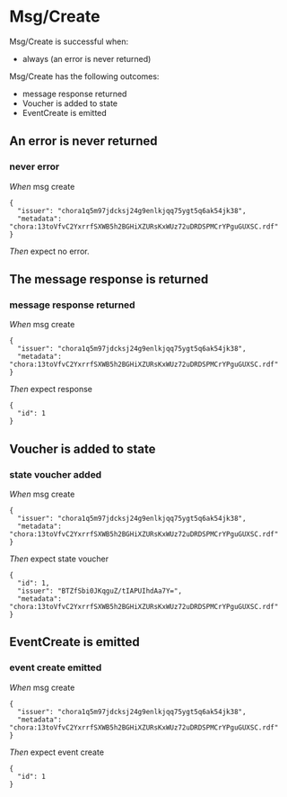 # Msg/Create

Msg/Create is successful when:
  - always (an error is never returned)

  Msg/Create has the following outcomes:
  - message response returned
  - Voucher is added to state
  - EventCreate is emitted

## An error is never returned

### never error

_When_ msg create

```
{
  "issuer": "chora1q5m97jdcksj24g9enlkjqq75ygt5q6ak54jk38",
  "metadata": "chora:13toVfvC2YxrrfSXWB5h2BGHiXZURsKxWUz72uDRDSPMCrYPguGUXSC.rdf"
}
```

_Then_ expect no error.

## The message response is returned

### message response returned

_When_ msg create

```
{
  "issuer": "chora1q5m97jdcksj24g9enlkjqq75ygt5q6ak54jk38",
  "metadata": "chora:13toVfvC2YxrrfSXWB5h2BGHiXZURsKxWUz72uDRDSPMCrYPguGUXSC.rdf"
}
```

_Then_ expect response

```
{
  "id": 1
}
```

## Voucher is added to state

### state voucher added

_When_ msg create

```
{
  "issuer": "chora1q5m97jdcksj24g9enlkjqq75ygt5q6ak54jk38",
  "metadata": "chora:13toVfvC2YxrrfSXWB5h2BGHiXZURsKxWUz72uDRDSPMCrYPguGUXSC.rdf"
}
```

_Then_ expect state voucher

```
{
  "id": 1,
  "issuer": "BTZfSbi0JKqguZ/tIAPUIhdAa7Y=",
  "metadata": "chora:13toVfvC2YxrrfSXWB5h2BGHiXZURsKxWUz72uDRDSPMCrYPguGUXSC.rdf"
}
```

## EventCreate is emitted

### event create emitted

_When_ msg create

```
{
  "issuer": "chora1q5m97jdcksj24g9enlkjqq75ygt5q6ak54jk38",
  "metadata": "chora:13toVfvC2YxrrfSXWB5h2BGHiXZURsKxWUz72uDRDSPMCrYPguGUXSC.rdf"
}
```

_Then_ expect event create

```
{
  "id": 1
}
```
